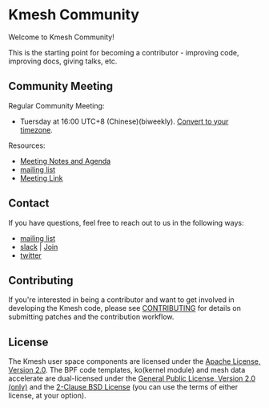 # Kmesh Community

Welcome to Kmesh Community!

This is the starting point for becoming a contributor - improving code, improving docs, giving talks, etc.

## Community Meeting

Regular Community Meeting:

- Tuersday at 16:00 UTC+8 (Chinese)(biweekly). [Convert to your timezone](https://www.thetimezoneconverter.com/?t=14%3A30&tz=GMT%2B8&).

Resources:

- [Meeting Notes and Agenda](https://docs.google.com/document/d/1fFqolwWMVMk92yXPHvWGrMgsrb8Xru_v4Cve5ummjbk/edit)
- [mailing list](https://groups.google.com/forum/#!forum/kmesh)
- [Meeting Link](https://zoom-lfx.platform.linuxfoundation.org/meeting/99299011908?password=f4c31ddd-11ed-42ae-a617-3e0842c39c58)

## Contact

If you have questions, feel free to reach out to us in the following ways:

- [mailing list](https://groups.google.com/forum/#!forum/kmesh)
- [slack](https://cloud-native.slack.com/archives/C06BU2GB8NL) | [Join](https://slack.cncf.io/)
- [twitter](https://twitter.com/kmesh_net)

## Contributing

If you're interested in being a contributor and want to get involved in
developing the Kmesh code, please see [CONTRIBUTING](CONTRIBUTING.md) for
details on submitting patches and the contribution workflow.

## License

The Kmesh user space components are licensed under the
[Apache License, Version 2.0](./LICENSE).
The BPF code templates, ko(kernel module) and mesh data accelerate are dual-licensed under the
[General Public License, Version 2.0 (only)](https://github.com/kmesh-net/kmesh/blob/main/bpf/LICENSE.GPL-2.0)
and the [2-Clause BSD License](https://github.com/kmesh-net/kmesh/blob/main/bpf/LICENSE.BSD-2-Clause)
(you can use the terms of either license, at your option).
